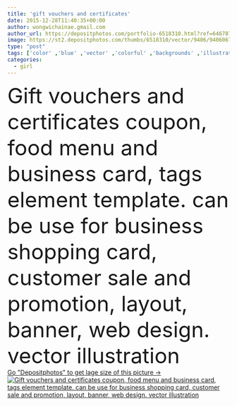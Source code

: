 ```yaml
---
title: 'gift vouchers and certificates'
date: 2015-12-28T11:40:35+00:00
author: wongwichainae.gmail.com
author_url: https://depositphotos.com/portfolio-6518310.html?ref=64678756
image: https://st2.depositphotos.com/thumbs/6518310/vector/9406/94060674/api_thumb_450.jpg?forcejpeg=true
type: "post"
tags: ['color' ,'blue' ,'vector' ,'colorful' ,'backgrounds' ,'illustration' ,'design' ,'set' ,'sale' ,'business' ,'financial' ,'shop' ,'girl' ,'abstract' ,'texture' ,'cute' ,'pattern' ,'frame' ,'vintage' ,'pink' ,'pastel' ,'presents' ,'promotion' ,'elegant' ,'woman' ,'gifts' ,'web' ,'special' ,'template' ,'invitation' ,'certificate' ,'print' ,'cards' ,'borders' ,'offer' ,'papers' ,'awards' ,'tags' ,'reward' ,'discounts' ,'banners' ,'tickets' ,'bows' ,'Blanks' ,'thank' ,'labels' ,'checks' ,'hipster' ,'coupons' ,'vouchers' ]
categories: 
  - girl
---
```

<div aling="center">
            <font size="60"> Gift vouchers and certificates coupon, food menu and business card, tags element template. can be use for business shopping card, customer sale and promotion, layout, banner, web design. vector illustration</font>   
</div>
<div>
    <a href='https://st2.depositphotos.com/thumbs/6518310/vector/9406/94060674/api_thumb_450.jpg?forcejpeg=true?ref=64678756' target=_blank > Go "Depositphotos" to get lage size of this picture ->
        <img href='https://st2.depositphotos.com/thumbs/6518310/vector/9406/94060674/api_thumb_450.jpg?forcejpeg=true?ref=64678756' src='https://st2.depositphotos.com/6518310/9406/v/950/depositphotos_94060674-stock-illustration-gift-vouchers-and-certificates.jpg?forcejpeg=true' alt='Gift vouchers and certificates coupon, food menu and business card, tags element template. can be use for business shopping card, customer sale and promotion, layout, banner, web design. vector illustration' >
    </a>
</div>
